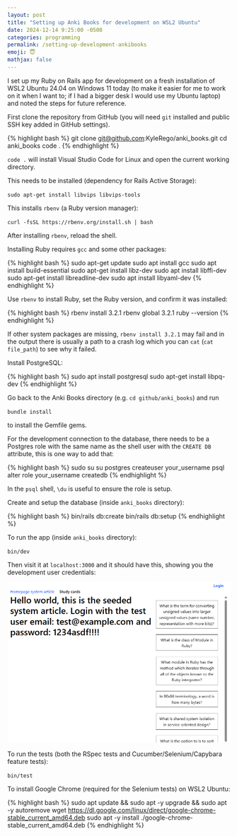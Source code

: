 ```yaml
---
layout: post
title: "Setting up Anki Books for development on WSL2 Ubuntu"
date: 2024-12-14 9:25:00 -0500
categories: programming
permalink: /setting-up-development-ankibooks
emoji: 😇
mathjax: false
---
```


I set up my Ruby on Rails app for development on a fresh installation of WSL2 Ubuntu 24.04 on Windows 11 today (to make it easier for me to work on it when I want to; if I had a bigger desk I would use my Ubuntu laptop) and noted the steps for future reference.

First clone the repository from GitHub (you will need `git` installed and public SSH key added in GitHub settings).

{% highlight bash %}
git clone git@github.com:KyleRego/anki_books.git
cd anki_books
code .
{% endhighlight %}

`code .` will install Visual Studio Code for Linux and open the current working directory.

This needs to be installed (dependency for Rails Active Storage):

`sudo apt-get install libvips libvips-tools`

This installs `rbenv` (a Ruby version manager):

`curl -fsSL https://rbenv.org/install.sh | bash`

After installing `rbenv`, reload the shell.

Installing Ruby requires `gcc` and some other packages:

{% highlight bash %}
sudo apt-get update
sudo apt install gcc
sudo apt install build-essential
sudo apt-get install libz-dev
sudo apt install libffi-dev
sudo apt-get install libreadline-dev
sudo apt install libyaml-dev
{% endhighlight %}

Use `rbenv` to install Ruby, set the Ruby version, and confirm it was installed:

{% highlight bash %}
rbenv install 3.2.1
rbenv global 3.2.1
ruby --version
{% endhighlight %}

If other system packages are missing, `rbenv install 3.2.1` may fail and in the output there is usually a path to a crash log which you can `cat` (`cat file_path`) to see why it failed.

Install PostgreSQL:

{% highlight bash %}
sudo apt install postgresql
sudo apt-get install libpq-dev
{% endhighlight %}

Go back to the Anki Books directory (e.g. `cd github/anki_books`) and run

`bundle install`

to install the Gemfile gems.

For the development connection to the database, there needs to be a Postgres role with the same name as the shell user with the `CREATE DB` attribute, this is one way to add that:

{% highlight bash %}
sudo su
su postgres
createuser your_username
psql
alter role your_username createdb
{% endhighlight %}

In the `psql` shell, `\du` is useful to ensure the role is setup.

Create and setup the database (inside `anki_books` directory):

{% highlight bash %}
bin/rails db:create
bin/rails db:setup
{% endhighlight %}

To run the app (inside `anki_books` directory):

`bin/dev`

Then visit it at `localhost:3000` and it should have this, showing you the development user credentials:

![Anki Books homepage with initial seed data](assets/screenshots/fresh-ankibooks-homepage.png)

To run the tests (both the RSpec tests and Cucumber/Selenium/Capybara feature tests):

`bin/test`

To install Google Chrome (required for the Selenium tests) on WSL2 Ubuntu:

{% highlight bash %}
sudo apt update && sudo apt -y upgrade && sudo apt -y autoremove
wget https://dl.google.com/linux/direct/google-chrome-stable_current_amd64.deb
sudo apt -y install ./google-chrome-stable_current_amd64.deb
{% endhighlight %}
